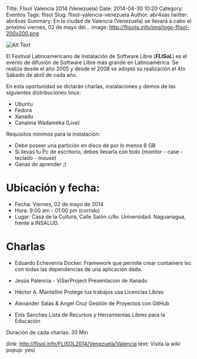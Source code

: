 Title: Flisol Valencia 2014 (Venezuela)
Date: 2014-04-30 10:20
Category: Eventos
Tags: flisol
Slug: flisol-valencia-venezuela
Author: abr4xas
twitter: abr4xas
Summary: En la ciudad de Valencia (Venezuela) se llevará a cabo el próximo viernes, 02 de mayo del...
image: http://flisoljs.info/img/logo-flisol-200x200.png

![Alt Text]({filename}/images/10aniv-flisol2.png)

El Festival Latinoamericano de Instalación de Software Libre (***FLISoL***) es el evento de difusión de Software Libre más grande en Latinoamérica. Se realiza desde el año 2005 y desde el 2008 se adoptó su realización el 4to Sábado de abril de cada año. 

En esta oportunidad se dictarán charlas, instalaciones y demos de las siguientes distribuciones linux: 

 * Ubuntu 
 * Fedora 
 * Xanadu 
 * Canaima Wadameka (Live)

Requisitos mínimos para la instalación:

 * Debe poseer una partición en disco de por lo menos 8 GB
 * Si llevas tu Pc de escritorio, debes llevarla con todo (monitor - case - teclado - mouse)
 * Ganas de aprender ;) 

# Ubicación y fecha:

 * Fecha: Viernes, 02 de mayo de 2014
 * Hora: 9:00 am - 01:00 pm (corrido)
 * Lugar: Casa de la Cultura, Calle Salón c/Av. Universidad. Naguanagua, frente a INSALUD.

# Charlas

- Eduardo Echeverría
Docker. Framework que permite crear containers lxc con todas las dependencias de una aplicación dada.

- Jesús Palencia - ViSerProject
Presentacion de Xanadu

- Héctor A. Mantellini
Protege tus trabajos usa Licencias Libres

- Alexander Salas & Angel Cruz
Gestión de Proyectos con GitHub

- Enis Sanches
Lista de Recursos y Herramientas Libres para la Educación

Duración de cada charlas: 30 Min

(link: http://flisol.info/FLISOL2014/Venezuela/Valencia text: Visita la wiki popup: yes)